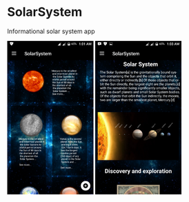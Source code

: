 # SolarSystem
Informational solar system app
<br>
<p>
<img src="https://github.com/kvntzn/SolarSystem/blob/master/Screenshots/Screenshot_20180531-010126.png" width="200">
<img src="https://github.com/kvntzn/SolarSystem/blob/master/Screenshots/Screenshot_20180531-010324.png" width="200">
</p>
